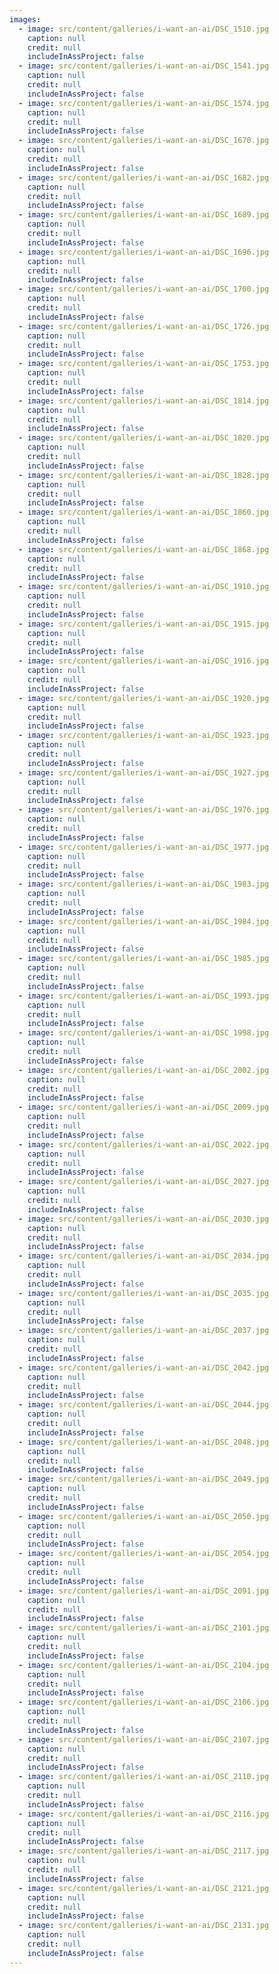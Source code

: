 ```yaml
---
images:
  - image: src/content/galleries/i-want-an-ai/DSC_1510.jpg
    caption: null
    credit: null
    includeInAssProject: false
  - image: src/content/galleries/i-want-an-ai/DSC_1541.jpg
    caption: null
    credit: null
    includeInAssProject: false
  - image: src/content/galleries/i-want-an-ai/DSC_1574.jpg
    caption: null
    credit: null
    includeInAssProject: false
  - image: src/content/galleries/i-want-an-ai/DSC_1670.jpg
    caption: null
    credit: null
    includeInAssProject: false
  - image: src/content/galleries/i-want-an-ai/DSC_1682.jpg
    caption: null
    credit: null
    includeInAssProject: false
  - image: src/content/galleries/i-want-an-ai/DSC_1689.jpg
    caption: null
    credit: null
    includeInAssProject: false
  - image: src/content/galleries/i-want-an-ai/DSC_1696.jpg
    caption: null
    credit: null
    includeInAssProject: false
  - image: src/content/galleries/i-want-an-ai/DSC_1700.jpg
    caption: null
    credit: null
    includeInAssProject: false
  - image: src/content/galleries/i-want-an-ai/DSC_1726.jpg
    caption: null
    credit: null
    includeInAssProject: false
  - image: src/content/galleries/i-want-an-ai/DSC_1753.jpg
    caption: null
    credit: null
    includeInAssProject: false
  - image: src/content/galleries/i-want-an-ai/DSC_1814.jpg
    caption: null
    credit: null
    includeInAssProject: false
  - image: src/content/galleries/i-want-an-ai/DSC_1820.jpg
    caption: null
    credit: null
    includeInAssProject: false
  - image: src/content/galleries/i-want-an-ai/DSC_1828.jpg
    caption: null
    credit: null
    includeInAssProject: false
  - image: src/content/galleries/i-want-an-ai/DSC_1860.jpg
    caption: null
    credit: null
    includeInAssProject: false
  - image: src/content/galleries/i-want-an-ai/DSC_1868.jpg
    caption: null
    credit: null
    includeInAssProject: false
  - image: src/content/galleries/i-want-an-ai/DSC_1910.jpg
    caption: null
    credit: null
    includeInAssProject: false
  - image: src/content/galleries/i-want-an-ai/DSC_1915.jpg
    caption: null
    credit: null
    includeInAssProject: false
  - image: src/content/galleries/i-want-an-ai/DSC_1916.jpg
    caption: null
    credit: null
    includeInAssProject: false
  - image: src/content/galleries/i-want-an-ai/DSC_1920.jpg
    caption: null
    credit: null
    includeInAssProject: false
  - image: src/content/galleries/i-want-an-ai/DSC_1923.jpg
    caption: null
    credit: null
    includeInAssProject: false
  - image: src/content/galleries/i-want-an-ai/DSC_1927.jpg
    caption: null
    credit: null
    includeInAssProject: false
  - image: src/content/galleries/i-want-an-ai/DSC_1976.jpg
    caption: null
    credit: null
    includeInAssProject: false
  - image: src/content/galleries/i-want-an-ai/DSC_1977.jpg
    caption: null
    credit: null
    includeInAssProject: false
  - image: src/content/galleries/i-want-an-ai/DSC_1983.jpg
    caption: null
    credit: null
    includeInAssProject: false
  - image: src/content/galleries/i-want-an-ai/DSC_1984.jpg
    caption: null
    credit: null
    includeInAssProject: false
  - image: src/content/galleries/i-want-an-ai/DSC_1985.jpg
    caption: null
    credit: null
    includeInAssProject: false
  - image: src/content/galleries/i-want-an-ai/DSC_1993.jpg
    caption: null
    credit: null
    includeInAssProject: false
  - image: src/content/galleries/i-want-an-ai/DSC_1998.jpg
    caption: null
    credit: null
    includeInAssProject: false
  - image: src/content/galleries/i-want-an-ai/DSC_2002.jpg
    caption: null
    credit: null
    includeInAssProject: false
  - image: src/content/galleries/i-want-an-ai/DSC_2009.jpg
    caption: null
    credit: null
    includeInAssProject: false
  - image: src/content/galleries/i-want-an-ai/DSC_2022.jpg
    caption: null
    credit: null
    includeInAssProject: false
  - image: src/content/galleries/i-want-an-ai/DSC_2027.jpg
    caption: null
    credit: null
    includeInAssProject: false
  - image: src/content/galleries/i-want-an-ai/DSC_2030.jpg
    caption: null
    credit: null
    includeInAssProject: false
  - image: src/content/galleries/i-want-an-ai/DSC_2034.jpg
    caption: null
    credit: null
    includeInAssProject: false
  - image: src/content/galleries/i-want-an-ai/DSC_2035.jpg
    caption: null
    credit: null
    includeInAssProject: false
  - image: src/content/galleries/i-want-an-ai/DSC_2037.jpg
    caption: null
    credit: null
    includeInAssProject: false
  - image: src/content/galleries/i-want-an-ai/DSC_2042.jpg
    caption: null
    credit: null
    includeInAssProject: false
  - image: src/content/galleries/i-want-an-ai/DSC_2044.jpg
    caption: null
    credit: null
    includeInAssProject: false
  - image: src/content/galleries/i-want-an-ai/DSC_2048.jpg
    caption: null
    credit: null
    includeInAssProject: false
  - image: src/content/galleries/i-want-an-ai/DSC_2049.jpg
    caption: null
    credit: null
    includeInAssProject: false
  - image: src/content/galleries/i-want-an-ai/DSC_2050.jpg
    caption: null
    credit: null
    includeInAssProject: false
  - image: src/content/galleries/i-want-an-ai/DSC_2054.jpg
    caption: null
    credit: null
    includeInAssProject: false
  - image: src/content/galleries/i-want-an-ai/DSC_2091.jpg
    caption: null
    credit: null
    includeInAssProject: false
  - image: src/content/galleries/i-want-an-ai/DSC_2101.jpg
    caption: null
    credit: null
    includeInAssProject: false
  - image: src/content/galleries/i-want-an-ai/DSC_2104.jpg
    caption: null
    credit: null
    includeInAssProject: false
  - image: src/content/galleries/i-want-an-ai/DSC_2106.jpg
    caption: null
    credit: null
    includeInAssProject: false
  - image: src/content/galleries/i-want-an-ai/DSC_2107.jpg
    caption: null
    credit: null
    includeInAssProject: false
  - image: src/content/galleries/i-want-an-ai/DSC_2110.jpg
    caption: null
    credit: null
    includeInAssProject: false
  - image: src/content/galleries/i-want-an-ai/DSC_2116.jpg
    caption: null
    credit: null
    includeInAssProject: false
  - image: src/content/galleries/i-want-an-ai/DSC_2117.jpg
    caption: null
    credit: null
    includeInAssProject: false
  - image: src/content/galleries/i-want-an-ai/DSC_2121.jpg
    caption: null
    credit: null
    includeInAssProject: false
  - image: src/content/galleries/i-want-an-ai/DSC_2131.jpg
    caption: null
    credit: null
    includeInAssProject: false
---
```

